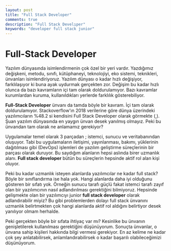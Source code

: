 ```yaml
---
layout: post
title: "Full Stack Developer"
comments: true
description: "Full Stack Develıper"
keywords: "developer full stack junior"
---
```

# Full-Stack Developer

Yazılım dünyasında isimlendirmenin çok özel bir yeri vardır. Yazdığımız değişkeni, metodu, sınıfı, kütüphaneyi, teknolojiyi, eko sistemi, teknikleri, ünvanları isimlendiriyoruz. Yazılım dünyası o kadar hızlı değişiyor, farklılaşıyor ki buna ayak uydurmak gerçekten zor. Değişim bu kadar hızlı olunca da bazı kavramların içi tam olarak doldurulamıyor. Bazı kavramlar kurumlardan kuruma, kullanıldıkları yerlerde farklılık gösterebiliyor. 

**Full-Stack Developer** ünvanı da tamda böyle bir kavram. İçi tam olarak doldurulamıyor.  Stackoverflow'ın 2018 verilerine göre dünya üzerindeki yazılımcıların  %48.2 si kendisini Full Stack Developer olarak görmekte ([
](https://insights.stackoverflow.com/survey/2018/#developer-profile)).  Şuan yazılım dünyasında en yaygın ünvan desek yanılmış olmayız. Peki bu ünvandan tam olarak ne anlamamız gerekiyor? 

Uygulamalar temel olarak 3 parçadan ; istemci, sunucu ve veritabanından oluşuyor. Tabi bu uygulamaların iletişimi, yayınlanması, bakımı, yüklerinin dağıtılması gibi (DevOps) işlemleri de yazılım geliştirme süreçlerinin bir parçası olarak duruyor. Bu saydığım alanların hepsi aslında birer uzmanlık alanı. **Full stack developer** bütün bu süreçlerin hepsinde aktif rol alan kişi oluyor. 

Peki bu kadar uzmanlık isteyen alanlarda yazılımcılar ne kadar full stack? Böyle bir sınıflandırma ise hala yok. Hangi alanlarda daha iyi olduğunu gösteren bir sıfatı yok. Örneğin sunucu tarafı güçlü fakat istemci tarafı zayıf olan bir yazılımcının nasıl adlandırılması gerektiğini bilmiyoruz. Hepsinde gelişmekte olan bir yazılımcıyı junior **full stack developer** olarak adlandırabilir miyiz? Bu gibi problemlerden dolayı full stack ünvanını uzmanlık belirtmekten çok hangi alanlarda aktif rol aldığını belirtiyor desek yanılıyor olmam herhalde. 

Peki gerçekten böyle bir sıfata ihtiyaç var mı? Kesinlike bu ünvanın genişletilerek kullanılması gerektiğini düşünüyorum. Sonuçta ünvanlar, o ünvana sahip kişileri hakkında bilgi vermesi gerekiyor. En az kelime ne kadar çok şey anlatabilirsek, anlamlandırabilirsek o kadar başarılı olabileceğimizi düşünüyorum. 





